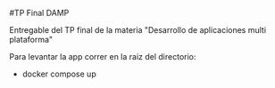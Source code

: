 #TP Final DAMP

Entregable del TP final de la materia "Desarrollo de aplicaciones multi plataforma"

Para levantar la app correr en la raiz del directorio:
* docker compose up

